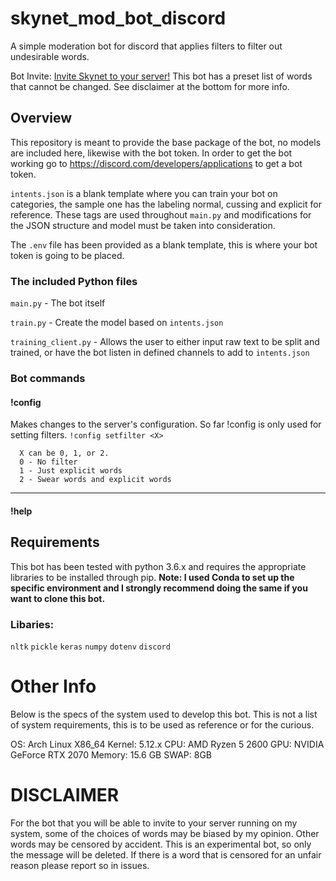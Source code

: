 # skynet_mod_bot_discord
A simple moderation bot for discord that applies filters to filter out undesirable words.

Bot Invite:
[Invite Skynet to your server!](https://discord.com/api/oauth2/authorize?client_id=748994704686710885&permissions=8&scope=bot)
This bot has a preset list of words that cannot be changed. See disclaimer at the bottom for more info.

## Overview 
This repository is meant to provide the base package of the bot, no models are included here, likewise with the bot token.
In order to get the bot working go to https://discord.com/developers/applications to get a bot token.

`intents.json` is a blank template where you can train your bot on categories, the sample one has the labeling normal, cussing and explicit for reference. 
These tags are used throughout `main.py` and modifications for the JSON structure and model must be taken into consideration.

The `.env` file has been provided as a blank template, this is where your bot token is going to be placed.

### The included Python files

`main.py` - The bot itself

`train.py` - Create the model based on `intents.json`

`training_client.py` - Allows the user to either input raw text to be split and trained, or have the bot listen in defined channels to add to `intents.json`

### Bot commands
#### !config
Makes changes to the server's configuration. So far !config is only used for setting filters.
`!config setfilter <X>`
```  
  X can be 0, 1, or 2. 
  0 - No filter
  1 - Just explicit words
  2 - Swear words and explicit words
```
---
#### !help

## Requirements
This bot has been tested with python 3.6.x and requires the appropriate libraries to be installed through pip.
**Note: I used Conda to set up the specific environment and I strongly recommend doing the same if you want to clone this bot.**

### Libaries:

 `nltk`
 `pickle`
 `keras`
 `numpy`
 `dotenv`
 `discord`

# Other Info
Below is the specs of the system used to develop this bot.
This is not a list of system requirements, this is to be used as reference or for the curious.

OS: Arch Linux X86_64
Kernel: 5.12.x
CPU: AMD Ryzen 5 2600
GPU: NVIDIA GeForce RTX 2070
Memory: 15.6 GB
SWAP: 8GB


# DISCLAIMER
For the bot that you will be able to invite to your server running on my system, some of the choices of words may be biased by my opinion.
Other words may be censored by accident. This is an experimental bot, so only the message will be deleted. If there is a word that is censored for an unfair reason
please report so in issues. 



